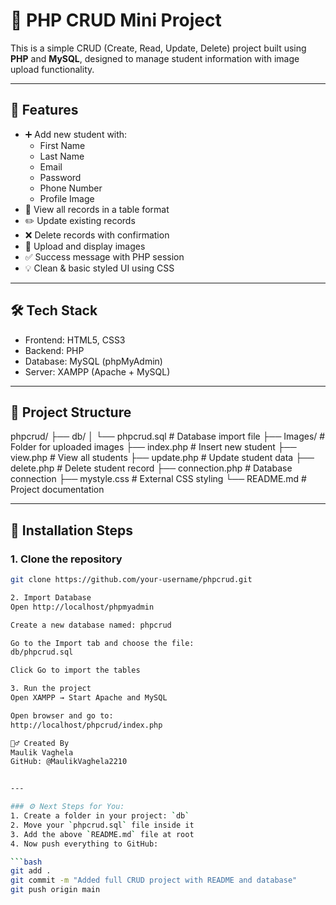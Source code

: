 # 📘 PHP CRUD Mini Project

This is a simple CRUD (Create, Read, Update, Delete) project built using **PHP** and **MySQL**, designed to manage student information with image upload functionality.

---

## 🔧 Features

- ➕ Add new student with:
  - First Name
  - Last Name
  - Email
  - Password
  - Phone Number
  - Profile Image
- 📄 View all records in a table format
- ✏️ Update existing records
- ❌ Delete records with confirmation
- 📁 Upload and display images
- ✅ Success message with PHP session
- 💡 Clean & basic styled UI using CSS

---

## 🛠️ Tech Stack

- Frontend: HTML5, CSS3
- Backend: PHP
- Database: MySQL (phpMyAdmin)
- Server: XAMPP (Apache + MySQL)

---

## 📂 Project Structure

phpcrud/ ├── db/ │ └── phpcrud.sql # Database import file ├── Images/ # Folder for uploaded images ├── index.php # Insert new student ├── view.php # View all students ├── update.php # Update student data ├── delete.php # Delete student record ├── connection.php # Database connection ├── mystyle.css # External CSS styling └── README.md # Project documentation


---

## 🔌 Installation Steps

### 1. Clone the repository

```bash
git clone https://github.com/your-username/phpcrud.git

2. Import Database
Open http://localhost/phpmyadmin

Create a new database named: phpcrud

Go to the Import tab and choose the file:
db/phpcrud.sql

Click Go to import the tables

3. Run the project
Open XAMPP → Start Apache and MySQL

Open browser and go to:
http://localhost/phpcrud/index.php

🙋‍♂️ Created By
Maulik Vaghela
GitHub: @MaulikVaghela2210


---

### ⚙️ Next Steps for You:
1. Create a folder in your project: `db`
2. Move your `phpcrud.sql` file inside it
3. Add the above `README.md` file at root
4. Now push everything to GitHub:

```bash
git add .
git commit -m "Added full CRUD project with README and database"
git push origin main

